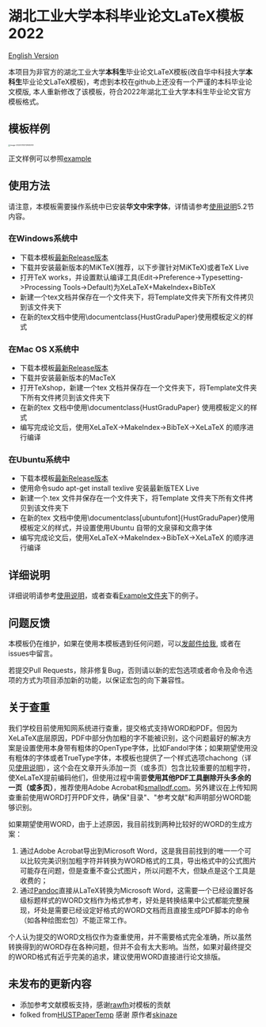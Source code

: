 # 湖北工业大学本科毕业论文LaTeX模板 2022

[English Version](README-EN.md)

本项目为非官方的湖北工业大学**本科生**毕业论文LaTeX模板(改自华中科技大学**本科生**毕业论文LaTeX模板)，考虑到本校在github上还没有一个严谨的本科毕业论文模版, 本人重新修改了该模板，符合2022年湖北工业大学本科生毕业论文官方模板格式。

## 模板样例
<img src="https://jarviszuo-tencent-img-1302316844.cos.ap-chengdu.myqcloud.com/img/markdownImg/c8ab6b5637ebad0e5e65bfd3e95b8a96.png" alt="image-20220313212945083" style="zoom: 25%;" />

正文样例可以参照[example](https://jarviszuo-tencent-img-1302316844.cos.ap-chengdu.myqcloud.com/img/markdownImg/adbfeef7b4c95e22fcd430081cda84c1.pdf)

## 使用方法

请注意，本模板需要操作系统中已安装**华文中宋字体**，详情请参考[使用说明](Instruction/HGP.pdf)5.2节内容。

### 在Windows系统中
* 下载本模板[最新Release版本]()
* 下载并安装最新版本的MiKTeX(推荐，以下步骤针对MiKTeX)或者TeX Live
* 打开TeX works，并设置默认编译工具(Edit->Preference->Typesetting->Processing Tools->Default)为XeLaTeX+MakeIndex+BibTeX
* 新建一个tex文档并保存在一个文件夹下，将Template文件夹下所有文件拷贝到该文件夹下
* 在新的tex文档中使用\documentclass{HustGraduPaper}使用模板定义的样式

### 在Mac OS X系统中
* 下载本模板[最新Release版本]()
* 下载并安装最新版本的MacTeX
* 打开TeXshop，新建一个tex 文档并保存在一个文件夹下，将Template文件夹下所有文件拷贝到该文件夹下
* 在新的tex 文档中使用\documentclass{HustGraduPaper} 使用模板定义的样式
* 编写完成论文后，使用XeLaTeX->MakeIndex->BibTeX->XeLaTeX 的顺序进行编译

### 在Ubuntu系统中
* 下载本模板[最新Release版本]()
* 使用命令sudo apt-get install texlive 安装最新版TEX Live
* 新建一个.tex 文件并保存在一个文件夹下，将Template 文件夹下所有文件拷贝到该文件夹下
* 在新的tex 文档中使用\documentclass[ubuntufont]{HustGraduPaper}使用模板定义的样式，并设置使用Ubuntu 自带的文泉驿和文鼎字体
* 编写完成论文后，使用XeLaTeX->MakeIndex->BibTeX->XeLaTeX 的顺序进行编译

## 详细说明
详细说明请参考[使用说明](Instruction/HGP.pdf)，或者查看[Example文件夹](Example)下的例子。

## 问题反馈
本模板仍在维护，如果在使用本模板遇到任何问题，可以[发邮件给我](mailto:jasonleft@qq.com), 或者在issues中留言。

若提交Pull Requests，除非修复Bug，否则请以新的宏包选项或者命令及命令选项的方式为项目添加新的功能，以保证宏包的向下兼容性。

## 关于查重
我们学校目前使用知网系统进行查重，提交格式支持WORD和PDF。但因为XeLaTeX底层原因，PDF中部分伪加粗的字不能被识别，这个问题最好的解决方案是设置使用本身带有粗体的OpenType字体，比如Fandol字体；如果期望使用没有粗体的字体或者TrueType字体，本模板也提供了一个样式选项chachong（详见[使用说明](Instruction/HGP.pdf)），这个会在文章开头添加一页（或多页）包含比较重要的加粗字符，使XeLaTeX提前编码他们，但使用过程中需要**使用其他PDF工具删除开头多余的一页（或多页）**，推荐使用Adobe Acrobat和[smallpdf.com](https://smallpdf.com/split-pdf)。另外建议在上传知网查重前使用WORD打开PDF文件，确保"目录"、"参考文献"和声明部分WORD能够识别。

如果期望使用WORD，由于上述原因，我目前找到两种比较好的WORD的生成方案：

1. 通过Adobe Acrobat导出到Microsoft Word，这是我目前找到的唯一一个可以比较完美识别加粗字符并转换为WORD格式的工具，导出格式中的公式图片可能存在问题，但是查重不查公式图片，所以问题不大，但缺点是这个工具是收费的；
2. 通过[Pandoc](http://pandoc.org/)直接从LaTeX转换为Microsoft Word，这需要一个已经设置好各级标题样式的WORD文档作为格式参考，好处是转换结果中公式都能完整展现，坏处是需要已经设定好格式的WORD文档而且直接生成PDF脚本的命令（如各种绘图宏包）不能正常工作。

个人认为提交的WORD文档仅作为查重使用，并不需要格式完全准确，所以虽然转换得到的WORD存在各种问题，但并不会有太大影响。当然，如果对最终提交的WORD格式有近乎完美的追求，建议使用WORD直接进行论文排版。

## 未发布的更新内容
* 添加参考文献模板支持，感谢[rawfh](https://github.com/rawfh)对模板的贡献
* folked from[HUSTPaperTemp](https://github.com/skinaze/HUSTPaperTemp) 感谢 原作者[skinaze](https://github.com/skinaze)
